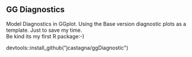 
## GG Diagnostics

Model Diagnostics in GGplot.
Using the Base version diagnostic plots as a template.
Just to save my time.  
Be kind its my first R package:-) 

devtools::install_github("jcastagna/ggDiagnostic")


